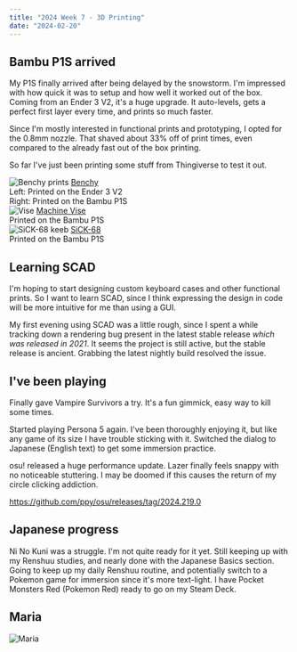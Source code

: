 ```yaml
---
title: "2024 Week 7 - 3D Printing"
date: "2024-02-20"
---
```


<script>
  import Image from '../src/components/Image.svelte';
</script>

## Bambu P1S arrived

My P1S finally arrived after being delayed by the snowstorm. I'm impressed with
how quick it was to setup and how well it worked out of the box. Coming from an
Ender 3 V2, it's a huge upgrade. It auto-levels, gets a perfect first layer
every time, and prints so much faster.

Since I'm mostly interested in functional prints and prototyping, I opted for
the 0.8mm nozzle. That shaved about 33% off of print times, even compared to the
already fast out of the box printing.

So far I've just been printing some stuff from Thingiverse to test it out.

<Image src="p1s_benchy" alt="Benchy prints">
  <a href="https://www.thingiverse.com/thing:763622">Benchy</a>
  <div>Left: Printed on the Ender 3 V2</div>
  <div>Right: Printed on the Bambu P1S</div>
</Image>

<Image src="vise" alt="Vise">
  <a href="https://www.thingiverse.com/thing:2064269">Machine Vise</a>
  <div>Printed on the Bambu P1S</div>
</Image>

<Image src="sick_keeb" alt="SiCK-68 keeb">
  <a href="https://www.thingiverse.com/thing:3478494">SiCK-68</a>
  <div>Printed on the Bambu P1S</div>
</Image>

## Learning SCAD

I'm hoping to start designing custom keyboard cases and other functional prints.
So I want to learn SCAD, since I think expressing the design in code will be
more intuitive for me than using a GUI.

My first evening using SCAD was a little rough, since I spent a while tracking
down a rendering bug present in the latest stable release _which was released in
2021_. It seems the project is still active, but the stable release is ancient.
Grabbing the latest nightly build resolved the issue.

## I've been playing

Finally gave Vampire Survivors a try. It's a fun gimmick, easy way to kill some
times.

Started playing Persona 5 again. I've been thoroughly enjoying it, but like any
game of its size I have trouble sticking with it. Switched the dialog to
Japanese (English text) to get some immersion practice.

osu! released a huge performance update. Lazer finally feels snappy with no
noticeable stuttering. I may be doomed if this causes the return of my circle
clicking addiction.

https://github.com/ppy/osu/releases/tag/2024.219.0

## Japanese progress

Ni No Kuni was a struggle. I'm not quite ready for it yet. Still keeping up with
my Renshuu studies, and nearly done with the Japanese Basics section. Going to
keep up my daily Renshuu routine, and potentially switch to a Pokemon game for
immersion since it's more text-light. I have Pocket Monsters Red (Pokemon Red)
ready to go on my Steam Deck.

## Maria

<Image src="maria_laundry" alt="Maria" />

